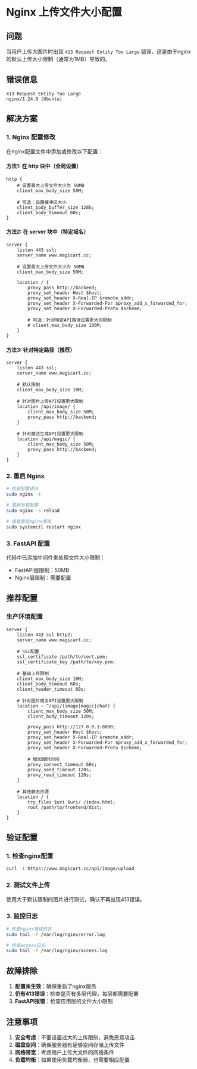 # Nginx 上传文件大小配置

## 问题
当用户上传大图片时出现 `413 Request Entity Too Large` 错误，这是由于nginx的默认上传大小限制（通常为1MB）导致的。

## 错误信息
```
413 Request Entity Too Large
nginx/1.24.0 (Ubuntu)
```

## 解决方案

### 1. Nginx 配置修改

在nginx配置文件中添加或修改以下配置：

#### 方法1: 在 http 块中（全局设置）
```nginx
http {
    # 设置最大上传文件大小为 50MB
    client_max_body_size 50M;
    
    # 可选：设置缓冲区大小
    client_body_buffer_size 128k;
    client_body_timeout 60s;
}
```

#### 方法2: 在 server 块中（特定域名）
```nginx
server {
    listen 443 ssl;
    server_name www.magicart.cc;
    
    # 设置最大上传文件大小为 50MB
    client_max_body_size 50M;
    
    location / {
        proxy_pass http://backend;
        proxy_set_header Host $host;
        proxy_set_header X-Real-IP $remote_addr;
        proxy_set_header X-Forwarded-For $proxy_add_x_forwarded_for;
        proxy_set_header X-Forwarded-Proto $scheme;
        
        # 可选：针对特定API路径设置更大的限制
        # client_max_body_size 100M;
    }
}
```

#### 方法3: 针对特定路径（推荐）
```nginx
server {
    listen 443 ssl;
    server_name www.magicart.cc;
    
    # 默认限制
    client_max_body_size 10M;
    
    # 针对图片上传API设置更大限制
    location /api/image/ {
        client_max_body_size 50M;
        proxy_pass http://backend;
    }
    
    # 针对魔法生成API设置更大限制
    location /api/magic/ {
        client_max_body_size 50M;
        proxy_pass http://backend;
    }
}
```

### 2. 重启 Nginx
```bash
# 检查配置语法
sudo nginx -t

# 重新加载配置
sudo nginx -s reload

# 或者重启nginx服务
sudo systemctl restart nginx
```

### 3. FastAPI 配置
代码中已添加中间件来处理文件大小限制：
- FastAPI层限制：50MB
- Nginx层限制：需要配置

## 推荐配置

### 生产环境配置
```nginx
server {
    listen 443 ssl http2;
    server_name www.magicart.cc;
    
    # SSL配置
    ssl_certificate /path/to/cert.pem;
    ssl_certificate_key /path/to/key.pem;
    
    # 基础上传限制
    client_max_body_size 10M;
    client_body_timeout 60s;
    client_header_timeout 60s;
    
    # 针对图片相关API设置更大限制
    location ~ ^/api/(image|magic|chat) {
        client_max_body_size 50M;
        client_body_timeout 120s;
        
        proxy_pass http://127.0.0.1:8000;
        proxy_set_header Host $host;
        proxy_set_header X-Real-IP $remote_addr;
        proxy_set_header X-Forwarded-For $proxy_add_x_forwarded_for;
        proxy_set_header X-Forwarded-Proto $scheme;
        
        # 增加超时时间
        proxy_connect_timeout 60s;
        proxy_send_timeout 120s;
        proxy_read_timeout 120s;
    }
    
    # 其他静态资源
    location / {
        try_files $uri $uri/ /index.html;
        root /path/to/frontend/dist;
    }
}
```

## 验证配置

### 1. 检查nginx配置
```bash
curl -I https://www.magicart.cc/api/image/upload
```

### 2. 测试文件上传
使用大于默认限制的图片进行测试，确认不再出现413错误。

### 3. 监控日志
```bash
# 检查nginx错误日志
sudo tail -f /var/log/nginx/error.log

# 检查access日志
sudo tail -f /var/log/nginx/access.log
```

## 故障排除

1. **配置未生效**：确保重启了nginx服务
2. **仍有413错误**：检查是否有多层代理，每层都需要配置
3. **FastAPI报错**：检查应用层的文件大小限制

## 注意事项

1. **安全考虑**：不要设置过大的上传限制，避免恶意攻击
2. **磁盘空间**：确保服务器有足够空间存储上传文件
3. **网络带宽**：考虑用户上传大文件的网络条件
4. **负载均衡**：如果使用负载均衡器，也需要相应配置